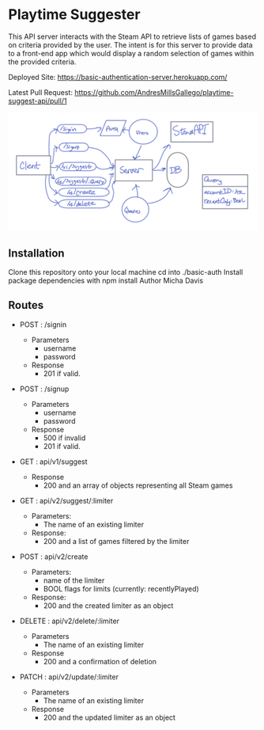 # Playtime Suggester

This API server interacts with the Steam API to retrieve lists of games based on criteria provided by the user.  The intent is for this server to provide data to a front-end app which would display a random selection of games within the provided criteria.

Deployed Site: https://basic-authentication-server.herokuapp.com/

Latest Pull Request: https://github.com/AndresMillsGallego/playtime-suggest-api/pull/1

![API Diagram](brave_ND0FORDD6c.png)

## Installation
Clone this repository onto your local machine
cd into ./basic-auth
Install package dependencies with npm install
Author
Micha Davis

## Routes

* POST : /signin
    * Parameters
        * username
        * password
    * Response
        * 201 if valid.

* POST : /signup
    * Parameters
        * username
        * password
    * Response
        * 500 if invalid
        * 201 if valid.

* GET : api/v1/suggest
    * Response
        * 200 and an array of objects representing all Steam games

* GET : api/v2/suggest/:limiter
    * Parameters:
        * The name of an existing limiter
    * Response:
        * 200 and a list of games filtered by the limiter

* POST : api/v2/create
    * Parameters:
        *  name of the limiter
        *  BOOL flags for limits (currently: recentlyPlayed)
    *  Response:
        * 200 and the created limiter as an object

* DELETE : api/v2/delete/:limiter
    * Parameters
        * The name of an existing limiter      
    * Response
        * 200 and a confirmation of deletion    


* PATCH : api/v2/update/:limiter
    * Parameters
        * The name of an existing limiter      
    * Response
        * 200 and the updated limiter as an object
